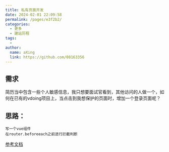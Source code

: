 ```yaml
---
title: 私有页面开发
date: 2024-02-01 22:09:58
permalink: /pages/e3f2b2/
categories:
  - 更多
  - 建站历程
tags:
  - 
author: 
  name: aXing
  link: https://github.com/08163356
---
```


## 需求

简历当中包含一些个人敏感信息，我只想要面试官看到，其他访问的人做一个，如何在已有的vdoing项目上，当点击到我想保护的页面时，增加一个登录页面呢？

## 思路：

```
写一个vue组件
在router.beforeeach之前进行拦截判断
```

[参考文档](https://notes.youngkbt.cn/private/test1/)

